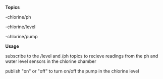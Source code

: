**Topics**

-chlorine/ph

-chlorine/level

-chlorine/pump

**Usage**

subscribe to the /level and /ph topics to recieve readings from the ph and water level sensors in the chlorine chamber

publish "on" or "off" to turn on/off the pump in the chlorine level

